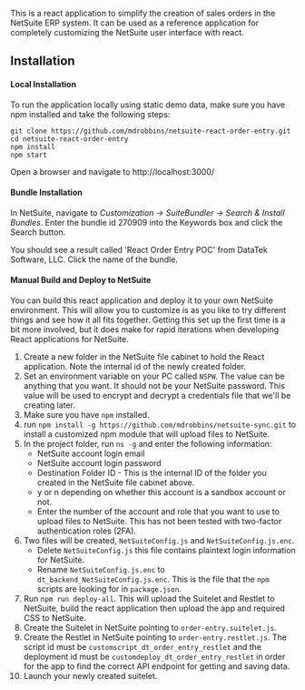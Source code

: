 This is a react application to simplify the creation of sales orders in the NetSuite ERP system.  It can be used as a reference application for completely customizing the NetSuite user interface with react.

## Installation

#### Local Installation
To run the application locally using static demo data, make sure you have npm installed and take the following steps:

```
git clone https://github.com/mdrobbins/netsuite-react-order-entry.git
cd netsuite-react-order-entry
npm install
npm start
```

Open a browser and navigate to http://localhost:3000/

#### Bundle Installation
In NetSuite, navigate to *Customization -> SuiteBundler -> Search & Install Bundles*.  Enter the bundle id 270909 into the Keywords box and click the Search button.

You should see a result called 'React Order Entry POC' from DataTek Software, LLC.  Click the name of the bundle.

#### Manual Build and Deploy to NetSuite
You can build this react application and deploy it to your own NetSuite environment.  This will allow you to customize is as you like to try different things and see how it all fits together.  Getting this set up the first time is a bit more involved, but it does make for rapid iterations when developing React applications for NetSuite.

1. Create a new folder in the NetSuite file cabinet to hold the React application.  Note the internal id of the newly created folder.
1. Set an environment variable on your PC called `NSPW`.  The value can be anything that you want.  It should not be your NetSuite password.  This value will be used to encrypt and decrypt a credentials file that we'll be creating later.
1. Make sure you have `npm` installed.
1. run `npm install -g https://github.com/mdrobbins/netsuite-sync.git` to install a customized npm module that will upload files to NetSuite.
1. In the project folder, run `ns -g` and enter the following information:
    - NetSuite account login email
    - NetSuite account login password
    - Destination Folder ID - This is the internal ID of the folder you created in the NetSuite file cabinet above.
    - y or n depending on whether this account is a sandbox account or not.
    - Enter the number of the account and role that you want to use to upload files to NetSuite.  This has not been tested with two-factor authentication roles (2FA).
1. Two files will be created, `NetSuiteConfig.js` and `NetSuiteConfig.js.enc`.  
    - Delete `NetSuiteConfig.js` this file contains plaintext login information for NetSuite.
    - Rename `NetSuiteConfig.js.enc` to `dt_backend_NetSuiteConfig.js.enc`.  This is the file that the `npm` scripts are looking for in `package.json`.
1. Run `npm run deploy-all`.  This will upload the Suitelet and Restlet to NetSuite, build the react application then upload the app and required CSS to NetSuite.
1. Create the Suitelet in NetSuite pointing to `order-entry.suitelet.js`.
1. Create the Restlet in NetSuite pointing to `order-entry.restlet.js`.  The script id must be `customscript_dt_order_entry_restlet` and the deployment id must be `customdeploy_dt_order_entry_restlet` in order for the app to find the correct API endpoint for getting and saving data.
1. Launch your newly created suitelet.

